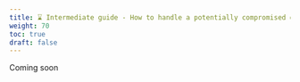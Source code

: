 ```yaml
---
title: ⌛ Intermediate guide - How to handle a potentially compromised device
weight: 70
toc: true
draft: false
---
```


Coming soon
